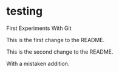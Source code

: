 testing
=======

First Experiments With Git

This is the first change to the README.

This is the second change to the README.

With a mistaken addition.
